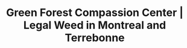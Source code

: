 ---
title: "Green Forest Compassion Center | Legal Weed in Montreal and Terrebonne"
slug: services
layout: services
menuposition: services
description: "Green Forest Compassion Center offers many services that will benefit your legal cannabis consumption. Call us for more info."
---